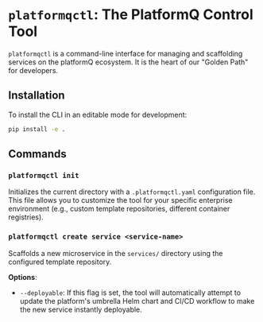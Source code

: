 # `platformqctl`: The PlatformQ Control Tool

`platformqctl` is a command-line interface for managing and scaffolding services on the platformQ ecosystem. It is the heart of our "Golden Path" for developers.

## Installation

To install the CLI in an editable mode for development:
```bash
pip install -e .
```

## Commands

### `platformqctl init`

Initializes the current directory with a `.platformqctl.yaml` configuration file. This file allows you to customize the tool for your specific enterprise environment (e.g., custom template repositories, different container registries).

### `platformqctl create service <service-name>`

Scaffolds a new microservice in the `services/` directory using the configured template repository.

**Options**:
- `--deployable`: If this flag is set, the tool will automatically attempt to update the platform's umbrella Helm chart and CI/CD workflow to make the new service instantly deployable. 